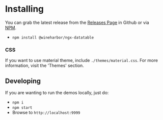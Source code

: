 # Installing

You can grab the latest release from the [Releases Page](https://github.com/swimlane/ngx-datatable/releases)
in Github or via [NPM](https://www.npmjs.com/package/@wineharbor/ngx-datatable).

- `npm install @wineharbor/ngx-datatable`

### CSS

If you want to use material theme, include `./themes/material.css`. For more information, visit the 'Themes' section.

## Developing

If you are wanting to run the demos locally, just do:

- `npm i`
- `npm start`
- Browse to `http://localhost:9999`
